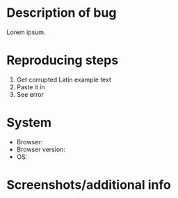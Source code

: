 # Description of bug
Lorem ipsum.
# Reproducing steps
1. Get corrupted Latin example text
2. Paste it in
3. See error
# System
- Browser: 
- Browser version: 
- OS: 
# Screenshots/additional info
